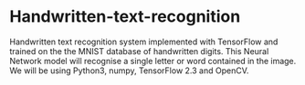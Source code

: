 # Handwritten-text-recognition
Handwritten text recognition system implemented with TensorFlow and trained on the the MNIST database of handwritten digits. This Neural Network model will recognise a single letter or word contained in the image. We will be using Python3, numpy, TensorFlow 2.3 and OpenCV.
